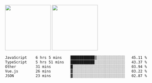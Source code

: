 <img src="https://github-readme-stats.vercel.app/api?username=Dream4ever&count_private=true&show_icons=true&theme=tokyonight" height="150" /> <img src="https://github-readme-stats.vercel.app/api/top-langs/?username=Dream4ever&count_private=true&show_icons=true&theme=tokyonight&langs_count=5&layout=compact" height="150" />

<!--START_SECTION:waka-->

```txt
JavaScript    6 hrs 5 mins    ███████████▒░░░░░░░░░░░░░   45.11 %
TypeScript    5 hrs 51 mins   ███████████░░░░░░░░░░░░░░   43.37 %
Other         31 mins         █░░░░░░░░░░░░░░░░░░░░░░░░   03.94 %
Vue.js        26 mins         ▓░░░░░░░░░░░░░░░░░░░░░░░░   03.22 %
JSON          23 mins         ▓░░░░░░░░░░░░░░░░░░░░░░░░   02.87 %
```

<!--END_SECTION:waka-->
